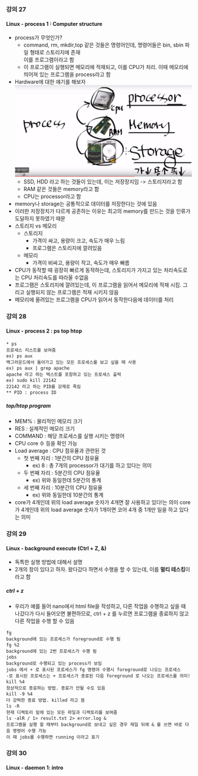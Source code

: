 ### 강의 27
#### Linux - process 1 : Computer structure
* process가 무엇인가?
  * command, rm, mkdir,top 같은 것들은 명령어인데, 명령어들은 bin, sbin 파일 형태로 스토리지에 존재  
  이를 프로그램이라고 함
  * 이 프로그램이 실행되면 메모리에 적재되고, 이를 CPU가 처리. 이때 메모리에 띄어져 있는 프로그램을 process라고 함  
* Hardware에 대한 얘기를 해보자
![img](https://github.com/koni114/Linux_lifeCoding/blob/master/processor.JPG)
  * SSD, HDD 라고 하는 것들이 있는데, 이는 저장장지임 -> 스토리지라고 함
  * RAM 같은 것들은 memory라고 함
  * CPU는 processor라고 함
* memory나 storage는 공통적으로 데이터를 저장한다는 것에 있음
* 이러한 저장장치가 다르게 공존하는 이유는 최고의 memory를 만드는 것을 인류가 도달하지 못하였기 때문
* 스토리지 vs 메모리
  * 스토리지
    * 가격이 싸고, 용량이 크고, 속도가 매우 느림
    * 프로그램은 스토리지에 깔려있음
  * 메모리
    * 가격이 비싸고, 용량이 작고, 속도가 매우 빠름
* CPU가 동작할 때 굉장히 빠르게 동작하는데, 스토리지가 가지고 있는 처리속도로는 CPU 처리속도를 따라올 수없음
* 프로그램은 스토리지에 깔려있는데, 이 프로그램을 읽어서 메모리에 적재 시킴. 그리고 실행되지 않는 프로그램은 적재 시키지 않음
* 메모리에 올려있는 프로그램을 CPU가 읽어서 동작한다음에 데이터를 처리

### 강의 28
#### Linux - process 2 : ps top htop
~~~
* ps
프로세스 리스트를 보여줌
ex) ps aux
백그라운드에서 돌아가고 있는 모든 프로세스를 보고 싶을 때 사용
ex) ps aux | grep apache
apache 라고 하는 텍스트를 포함하고 있는 프로세스 출력
ex) sudo kill 22142
22142 라고 하는 PID를 강제로 죽임
** PID : process ID
~~~
##### top/htop program
* MEM% : 물리적인 메모리 크기
* RES : 실제적인 메모리 크기
* COMMAND : 해당 프로세스를 실행 시키는 명령어
* CPU core 수 등을 확인 가능
* Load average : CPU 점유율과 관련된 것
  * 첫 번째 자리 : 1분간의 CPU 점유율
    * ex) 8 : 총 7개의 processor가 대기를 하고 있다는 의미
  * 두 번째 자리 : 5분간의 CPU 점유율
    * ex) 위와 동일한데 5분간의 통계
  * 세 번째 자리 : 10분간의 CPU 점유율
    * ex) 위와 동일한데 10분간의 통계
* core가 4개인데 위의 load average 숫자가 4개면 잘 사용하고 있다!는 의미
  core가 4개인데 위의 load average 숫자가 1개이면 코어 4개 중 1개만 일을 하고 있다는 의미


### 강의 29
#### Linux - background execute (Ctrl + Z, &)
* 독특한 실행 방법에 대해서 설명
* 2개의 창이 있다고 하자. 왔다갔다 하면서 수행을 할 수 있는데, 이를 <b/>멀티 테스킹</b>이라고 함
##### ctrl + z
* 우리가 예를 들어 nano에서 html file을 작성하고, 다른 작업을 수행하고 싶을 때
나갔다가 다시 들어오면 불편하므로, ctrl + z 를 누르면 프로그램을 종료하지 않고 다른 작업을 수행 할 수 있음
~~~
fg
background에 있는 프로세스가 foreground로 수행 됨
fg %2
background에 있는 2번 프로세스가 수행 됨
jobs
background로 수행되고 있는 process가 보임
jobs 에서 + 로 표시된 프로세스가 fg 명령어 수행시 foreground로 나오는 프로세스
-로 표시된 프로세스는 + 프로세스가 종료된 다음 foreground 로 나오는 프로세스를 의미!
kill %4
정상적으로 종료하는 방법. 종료가 안될 수도 있음
kill -9 %4
더 강력한 종료 방법. killed 라고 뜸
ls -R
현재 디렉토리 밑에 있는 모든 파일과 디렉토리를 보여줌
ls -alR / 1> result.txt 2> error.log &
프로그램을 실행 할 때부터 background로 보내고 싶은 경우 제일 뒤에 & 를 쓰면 바로 다음 명령어 수행 가능
이 때 jobs를 수행하면 running 이라고 표기
~~~
### 강의 30
#### Linux - daemon 1: intro
